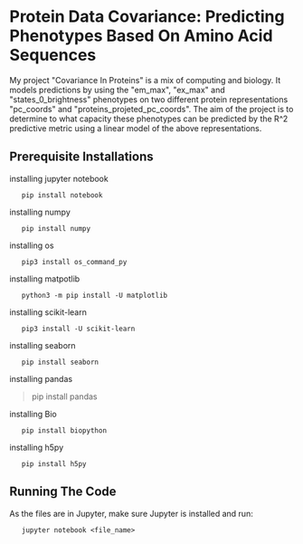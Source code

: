 
# Protein Data Covariance: Predicting Phenotypes Based On Amino Acid Sequences

My project "Covariance In Proteins" is a mix of computing and biology. It models predictions by  using the "em_max", "ex_max" and "states_0_brightness" phenotypes on two different protein representations "pc_coords" and "proteins_projeted_pc_coords". The aim of the project is to determine to what capacity these phenotypes can be predicted by the R^2 predictive metric using a linear model of the above representations.

## Prerequisite Installations

installing jupyter notebook

	   pip install notebook

installing numpy

	   pip install numpy

installing os

	   pip3 install os_command_py

installing matpotlib

	   python3 -m pip install -U matplotlib

installing scikit-learn

	   pip3 install -U scikit-learn

installing seaborn

	   pip install seaborn

installing pandas
>pip install pandas

installing Bio

	   pip install biopython

installing h5py

	   pip install h5py

## Running The Code

As the files are in Jupyter, make sure Jupyter is installed and run:

       jupyter notebook <file_name>



